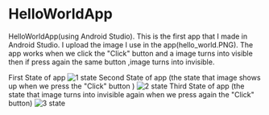 # HelloWorldApp
HelloWorldApp(using Android Studio).
This is the first app that I made in Android Studio.
I upload the image I use in the app(hello_world.PNG).
The app works when we click the "Click" button and a image turns into visible then if press again the same button ,image turns into invisible.

First State of app
![1 state](https://user-images.githubusercontent.com/77547891/141330458-3b8acf4c-bc58-4611-93b2-cbb872d2d7c4.PNG)
Second State of app (the state that image shows up when we press the "Click" button )
![2 state](https://user-images.githubusercontent.com/77547891/141330461-aaaa31bf-3905-4922-ada1-5aebe5059a17.PNG)
Third State of app (the state that image turns into invisible again when we press again the "Click" button)
![3 state](https://user-images.githubusercontent.com/77547891/141330449-aa6ceeda-73e8-4982-801f-04a6190a1cce.PNG)
